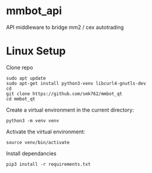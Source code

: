# mmbot_api
API middleware to bridge mm2 / cex autotrading

# Linux Setup
Clone repo
```
sudo apt update 
sudo apt-get install python3-venv libcurl4-gnutls-dev
cd
git clone https://github.com/smk762/mmbot_qt
cd mmbot_qt
```

Create a virtual environment in the current directory:

`python3 -m venv venv`

Activate the virtual environment:

`source venv/bin/activate`

Install dependancies

`pip3 install -r requirements.txt`
